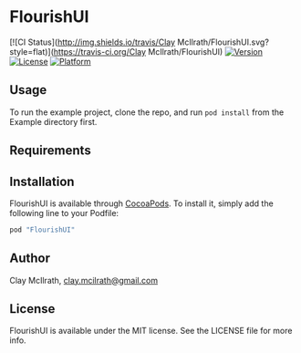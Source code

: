# FlourishUI

[![CI Status](http://img.shields.io/travis/Clay McIlrath/FlourishUI.svg?style=flat)](https://travis-ci.org/Clay McIlrath/FlourishUI)
[![Version](https://img.shields.io/cocoapods/v/FlourishUI.svg?style=flat)](http://cocoapods.org/pods/FlourishUI)
[![License](https://img.shields.io/cocoapods/l/FlourishUI.svg?style=flat)](http://cocoapods.org/pods/FlourishUI)
[![Platform](https://img.shields.io/cocoapods/p/FlourishUI.svg?style=flat)](http://cocoapods.org/pods/FlourishUI)

## Usage

To run the example project, clone the repo, and run `pod install` from the Example directory first.

## Requirements

## Installation

FlourishUI is available through [CocoaPods](http://cocoapods.org). To install
it, simply add the following line to your Podfile:

```ruby
pod "FlourishUI"
```

## Author

Clay McIlrath, clay.mcilrath@gmail.com

## License

FlourishUI is available under the MIT license. See the LICENSE file for more info.
